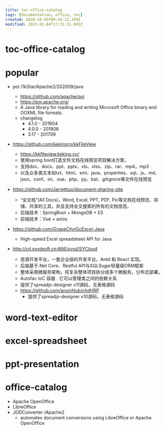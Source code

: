 ```yaml
---
title: toc-office-catalog
tags: [documentation, office, toc]
created: 2020-10-05T09:44:12.399Z
modified: 2021-01-04T17:31:31.845Z
---
```


# toc-office-catalog

# popular

- poi /1kStar/Apache2/202009/java
  - https://github.com/apache/poi
  - https://poi.apache.org/
  - A Java library for reading and writing Microsoft Office binary and OOXML file formats.
  - changelog
    - 4.1.0 - 201904
    - 4.0.0 - 201808
    - 3.17 - 201709 

- https://github.com/kekingcn/kkFileView
  - https://kkfileview.keking.cn/
  - 使用spring boot打造文件文档在线预览项目解决方案，
  - 支持doc、docx、ppt、pptx、xls、xlsx、zip、rar、mp4，mp3
  - 以及众多类文本如txt、html、xml、java、properties、sql、js、md、json、conf、ini、vue、php、py、bat、gitignore等文件在线预览

- https://github.com/Jarrettluo/document-sharing-site
  - “全文档”(All Docs)，Word, Excel, PPT, PDF, Pic等文档在线预览、存储、共享的工具，并且支持全文搜索的所有的文档信息。
  - 后端技术：SpringBoot + MongoDB + ES
  - 前端技术：Vue + axios

- https://github.com/GrapeCity/GcExcel-Java
  - High-speed Excel spreadsheet API for Java

- http://cd.sysdsoft.cn:666/sysd/SYCloud
  - 思源开发平台，一套企业级的开发平台，Antd 和 React 实现。
  - 后端基于.Net Core、Restful API与SQLSugar轻量级ORM框架
  - 整体采用微服务架构，将复杂整体项目拆分成多个微服务，分布式部署。
  - Autofac IoC 容器 . 它可以管理类之间的依赖关系
  - 提供了spreadjs-designer v11源码，无表格源码
  - https://github.com/anxinHub/chdHRP
    - 提供了spreadjs-designer v10源码，无表格源码
# word-text-editor

# excel-spreadsheet

# ppt-presentation

# office-catalog

- Apache OpenOffice
- LibreOffice
- JODConverter  /Apache2
  - automates document conversions using LibreOffice or Apache OpenOffice
